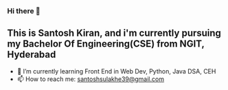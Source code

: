 ### Hi there 👋

## This is Santosh Kiran, and i'm currently pursuing my Bachelor Of Engineering(CSE) from NGIT, Hyderabad

<!--
**Ssulakhe39/Ssulakhe39** is a ✨ _special_ ✨ repository because its `README.md` (this file) appears on your GitHub profile.

Here are some ideas to get you started:
-->
- 🌱 I’m currently learning Front End in Web Dev, Python, Java DSA, CEH
- 📫 How to reach me: santoshsulakhe39@gmail.com
<!--
- 🔭 I’m currently working on ...
- 👯 I’m looking to collaborate on ...
- 🤔 I’m looking for help with ...
- 💬 Ask me about ...
- 😄 Pronouns: ...
- ⚡ Fun fact: ...
-->

